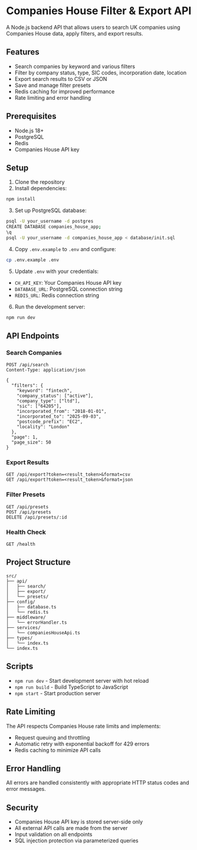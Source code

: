 # Companies House Filter & Export API

A Node.js backend API that allows users to search UK companies using Companies House data, apply filters, and export results.

## Features

- Search companies by keyword and various filters
- Filter by company status, type, SIC codes, incorporation date, location
- Export search results to CSV or JSON
- Save and manage filter presets
- Redis caching for improved performance
- Rate limiting and error handling

## Prerequisites

- Node.js 18+
- PostgreSQL
- Redis
- Companies House API key

## Setup

1. Clone the repository
2. Install dependencies:
```bash
npm install
```

3. Set up PostgreSQL database:
```bash
psql -U your_username -d postgres
CREATE DATABASE companies_house_app;
\q
psql -U your_username -d companies_house_app < database/init.sql
```

4. Copy `.env.example` to `.env` and configure:
```bash
cp .env.example .env
```

5. Update `.env` with your credentials:
- `CH_API_KEY`: Your Companies House API key
- `DATABASE_URL`: PostgreSQL connection string
- `REDIS_URL`: Redis connection string

6. Run the development server:
```bash
npm run dev
```

## API Endpoints

### Search Companies
```
POST /api/search
Content-Type: application/json

{
  "filters": {
    "keyword": "fintech",
    "company_status": ["active"],
    "company_type": ["ltd"],
    "sic": ["64205"],
    "incorporated_from": "2018-01-01",
    "incorporated_to": "2025-09-03",
    "postcode_prefix": "EC2",
    "locality": "London"
  },
  "page": 1,
  "page_size": 50
}
```

### Export Results
```
GET /api/export?token=<result_token>&format=csv
GET /api/export?token=<result_token>&format=json
```

### Filter Presets
```
GET /api/presets
POST /api/presets
DELETE /api/presets/:id
```

### Health Check
```
GET /health
```

## Project Structure

```
src/
├── api/
│   ├── search/
│   ├── export/
│   └── presets/
├── config/
│   ├── database.ts
│   └── redis.ts
├── middleware/
│   └── errorHandler.ts
├── services/
│   └── companiesHouseApi.ts
├── types/
│   └── index.ts
└── index.ts
```

## Scripts

- `npm run dev` - Start development server with hot reload
- `npm run build` - Build TypeScript to JavaScript
- `npm start` - Start production server

## Rate Limiting

The API respects Companies House rate limits and implements:
- Request queuing and throttling
- Automatic retry with exponential backoff for 429 errors
- Redis caching to minimize API calls

## Error Handling

All errors are handled consistently with appropriate HTTP status codes and error messages.

## Security

- Companies House API key is stored server-side only
- All external API calls are made from the server
- Input validation on all endpoints
- SQL injection protection via parameterized queries